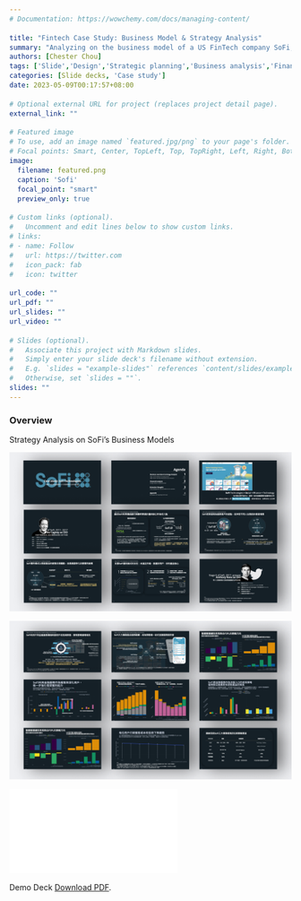 ```yaml
---
# Documentation: https://wowchemy.com/docs/managing-content/

title: "Fintech Case Study: Business Model & Strategy Analysis"
summary: "Analyzing on the business model of a US FinTech company SoFi, from neobank to a one-stop financial service provider, evaluate their strategies in different stages"
authors: [Chester Chou]
tags: ['Slide','Design','Strategic planning','Business analysis','Financial analysis', 'Keynote']
categories: [Slide decks, 'Case study']
date: 2023-05-09T00:17:57+08:00

# Optional external URL for project (replaces project detail page).
external_link: ""

# Featured image
# To use, add an image named `featured.jpg/png` to your page's folder.
# Focal points: Smart, Center, TopLeft, Top, TopRight, Left, Right, BottomLeft, Bottom, BottomRight.
image:
  filename: featured.png
  caption: 'Sofi'
  focal_point: "smart"
  preview_only: true

# Custom links (optional).
#   Uncomment and edit lines below to show custom links.
# links:
# - name: Follow
#   url: https://twitter.com
#   icon_pack: fab
#   icon: twitter

url_code: ""
url_pdf: ""
url_slides: ""
url_video: ""

# Slides (optional).
#   Associate this project with Markdown slides.
#   Simply enter your slide deck's filename without extension.
#   E.g. `slides = "example-slides"` references `content/slides/example-slides.md`.
#   Otherwise, set `slides = ""`.
slides: ""
---
```




### **Overview** 
Strategy Analysis on SoFi’s Business Models

![](./image/p1.png)


![](./image/p2.png)



<!-- <script async class="speakerdeck-embed" data-id="4e8126e72d853c0060001f97" data-ratio="1.33333333333333" src="//speakerdeck.com/assets/embed.js"></script> -->

<object data="./pdf/sofi_demo.pdf" type="application/pdf" width="800px" height="450px">
    <embed src="./pdf/sofi_demo.pdf">
        <p>Demo Deck <a href="http://yoursite.com/the.pdf">Download PDF</a>.</p>
    </embed>
</object>


